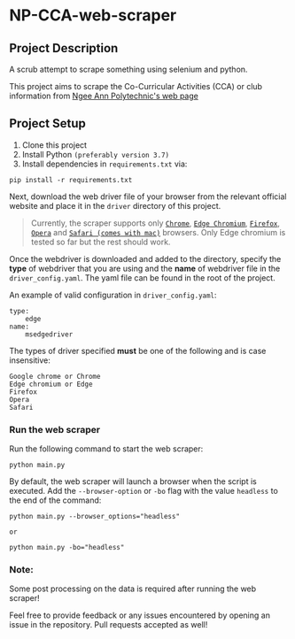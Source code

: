 # NP-CCA-web-scraper

## Project Description

A scrub attempt to scrape something using selenium and python.

This project aims to scrape the Co-Curricular Activities (CCA) or club information
from [Ngee Ann Polytechnic's web page](https://www.np.edu.sg/studentlife/Pages/ccas.aspx)

## Project Setup

1. Clone this project
2. Install Python `(preferably version 3.7)`
3. Install dependencies in `requirements.txt` via:

```
pip install -r requirements.txt
```

Next, download the web driver file of your browser from the relevant official website and place it in the `driver` directory of this project.

> Currently, the scraper supports only [`Chrome`](https://chromedriver.chromium.org/), [`Edge Chromium`](https://developer.microsoft.com/en-us/microsoft-edge/tools/webdriver/), [`Firefox`](https://github.com/mozilla/geckodriver), [`Opera`](https://github.com/operasoftware/operachromiumdriver) and [`Safari (comes with mac)`](https://developer.apple.com/documentation/webkit/testing_with_webdriver_in_safari) browsers. Only Edge chromium is tested so far but the rest should work.

Once the webdriver is downloaded and added to the directory, specify the **type** of webdriver that you are using and the **name** of webdriver file in the `driver_config.yaml`. The yaml file can be found in the root of the project.

An example of valid configuration in `driver_config.yaml`:

```
type:
    edge
name:
    msedgedriver
```

The types of driver specified **must** be one of the following and is case insensitive:

```
Google chrome or Chrome
Edge chromium or Edge
Firefox
Opera
Safari
```

### Run the web scraper

Run the following command to start the web scraper:

```
python main.py
```

By default, the web scraper will launch a browser when the script is executed. Add the `--browser-option` or `-bo` flag
with the value `headless` to the end of the command:

```
python main.py --browser_options="headless"

or

python main.py -bo="headless"
```

### Note:

Some post processing on the data is required after running the web scraper!

Feel free to provide feedback or any issues encountered by opening an issue in the repository. Pull requests accepted as well!
